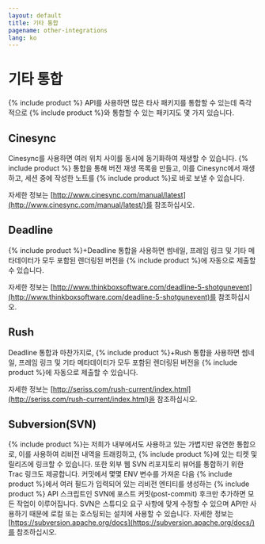 ```yaml
---
layout: default
title: 기타 통합
pagename: other-integrations
lang: ko
---
```


# 기타 통합

{% include product %} API를 사용하면 많은 타사 패키지를 통합할 수 있는데 즉각적으로 {% include product %}와 통합할 수 있는 패키지도 몇 가지 있습니다.

## Cinesync

Cinesync를 사용하면 여러 위치 사이를 동시에 동기화하여 재생할 수 있습니다. {% include product %} 통합을 통해 버전 재생 목록을 만들고, 이를 Cinesync에서 재생하고, 세션 중에 작성한 노트를 {% include product %}로 바로 보낼 수 있습니다.

자세한 정보는 [http://www.cinesync.com/manual/latest](http://www.cinesync.com/manual/latest/)를 참조하십시오.

## Deadline

{% include product %}+Deadline 통합을 사용하면 썸네일, 프레임 링크 및 기타 메타데이터가 모두 포함된 렌더링된 버전을 {% include product %}에 자동으로 제출할 수 있습니다.

자세한 정보는 [http://www.thinkboxsoftware.com/deadline-5-shotgunevent](http://www.thinkboxsoftware.com/deadline-5-shotgunevent)를 참조하십시오.

## Rush

Deadline 통합과 마찬가지로, {% include product %}+Rush 통합을 사용하면 썸네일, 프레임 링크 및 기타 메타데이터가 모두 포함된 렌더링된 버전을 {% include product %}에 자동으로 제출할 수 있습니다.

자세한 정보는 [http://seriss.com/rush-current/index.html](http://seriss.com/rush-current/index.html)을 참조하십시오.

## Subversion(SVN)

{% include product %}는 저희가 내부에서도 사용하고 있는 가볍지만 유연한 통합으로, 이를 사용하여 리비전 내역을 트래킹하고, {% include product %}에 있는 티켓 및 릴리즈에 링크할 수 있습니다. 또한 외부 웹 SVN 리포지토리 뷰어를 통합하기 위한 Trac 링크도 제공합니다. 커밋에서 몇몇 ENV 변수를 가져온 다음 {% include product %}에서 여러 필드가 입력되어 있는 리비전 엔티티를 생성하는 {% include product %} API 스크립트인 SVN에 포스트 커밋(post-commit) 후크만 추가하면 모든 작업이 이루어집니다. SVN은 스튜디오 요구 사항에 맞게 수정할 수 있으며 API만 사용하기 때문에 로컬 또는 호스팅되는 설치에 사용할 수 있습니다. 자세한 정보는 [https://subversion.apache.org/docs](https://subversion.apache.org/docs/)를 참조하십시오.
